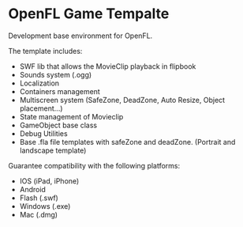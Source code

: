 # OpenFL Game Tempalte

Development base environment for OpenFL.

The template includes:

- SWF lib that allows the MovieClip playback in flipbook
- Sounds system (.ogg)
- Localization
- Containers management
- Multiscreen system (SafeZone, DeadZone, Auto Resize, Object placement...)
- State management of Movieclip
- GameObject base class
- Debug Utilities
- Base .fla file templates with safeZone and deadZone. (Portrait and landscape template)

Guarantee compatibility with the following platforms:
- IOS (iPad, iPhone)
- Android
- Flash (.swf)
- Windows (.exe)
- Mac (.dmg)
